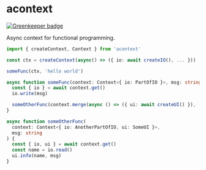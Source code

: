 # acontext

[![Greenkeeper badge](https://badges.greenkeeper.io/unional/acontext.svg)](https://greenkeeper.io/)

Async context for functional programming.

```ts
import { createContext, Context } from 'acontext'

const ctx = createContext(async() => ({ io: await createIO(), ... }))

someFunc(ctx, 'hello world')

async function someFunc(context: Context<{ io: PartOfIO }>, msg: string) {
  const { io } = await context.get()
  io.write(msg)

  someOtherFunc(context.merge(async () => ({ ui: await createUI() }), 'bye world')
}

async function someOtherFunc(
  context: Context<{ io: AnotherPartOfIO, ui: SomeUI }>,
  msg: string
) {
  const { io, ui } = await context.get()
  const name = io.read()
  ui.info(name, msg)
}
